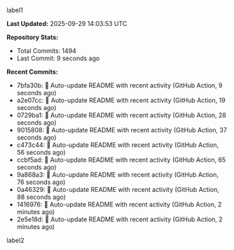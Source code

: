 
label1 
<!-- ACTIVITY_START -->
**Last Updated:** 2025-09-29 14:03:53 UTC

**Repository Stats:**
- Total Commits: 1494
- Last Commit: 9 seconds ago

**Recent Commits:**
- 7bfa30b: 🤖 Auto-update README with recent activity (GitHub Action, 9 seconds ago)
- a2e07cc: 🤖 Auto-update README with recent activity (GitHub Action, 19 seconds ago)
- 0729ba1: 🤖 Auto-update README with recent activity (GitHub Action, 28 seconds ago)
- 9015808: 🤖 Auto-update README with recent activity (GitHub Action, 37 seconds ago)
- c473c44: 🤖 Auto-update README with recent activity (GitHub Action, 56 seconds ago)
- ccbf5ad: 🤖 Auto-update README with recent activity (GitHub Action, 65 seconds ago)
- 9a868a3: 🤖 Auto-update README with recent activity (GitHub Action, 76 seconds ago)
- 0a46329: 🤖 Auto-update README with recent activity (GitHub Action, 88 seconds ago)
- 1416976: 🤖 Auto-update README with recent activity (GitHub Action, 2 minutes ago)
- 2e5e18d: 🤖 Auto-update README with recent activity (GitHub Action, 2 minutes ago)
<!-- ACTIVITY_END -->

label2
